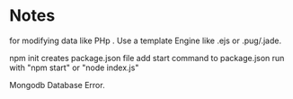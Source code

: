 # Notes

for modifying data like PHp .
Use a template Engine like .ejs or .pug/.jade.

npm init creates package.json file
add start command to package.json
run with "npm start" or "node index.js"

Mongodb Database Error. 
